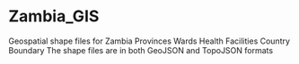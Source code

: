 # Zambia_GIS
Geospatial shape files for Zambia
Provinces
Wards
Health Facilities
Country Boundary
The shape files are in both GeoJSON and TopoJSON formats
